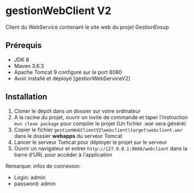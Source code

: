 # gestionWebClient V2

Client du WebService contenant le site web du projet GestionEnsup

## Prérequis

- JDK 8
- Maven 3.6.3
- Apache Tomcat 9 configuré sur le port 8080
- Avoir installé et déployé [gestionWebServiceV2]

## Installation

1. Cloner le dépôt dans un dossier sur votre ordinateur
2. A la racine du projet, ouvrir un invite de commande et taper l'instruction `mvn clean package` pour compiler le projet (Un fichier .war sera généré)
3. Copier le fichier `gestionWebClientV2\webclient\target\webclient.war` dans le dossier **webapps** du serveur Tomcat
4. Lancer le serveur Tomcat pour déployer le projet sur le serveur
5. Ouvrir un navigateur et entrer `http://127.0.0.1:8080/webclient` dans la barre d'URL pour accéder à l'application

Remarque: infos de connexion:
- Login: admin
- password: admin
